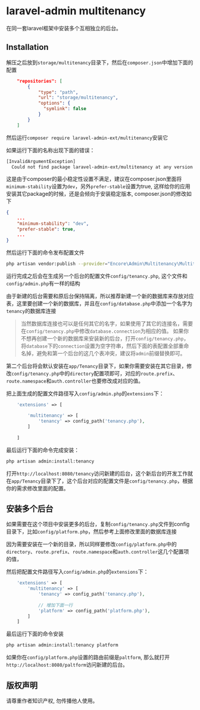laravel-admin multitenancy
======

在同一套laravel框架中安装多个互相独立的后台。

## Installation

解压之后放到`storage/multitenancy`目录下，然后在`composer.json`中增加下面的配置

```json
    "repositories": [
        {
            "type": "path",
            "url": "storage/multitenancy",
            "options": {
              "symlink": false
            }
        }
    ]
```
然后运行`composer require laravel-admin-ext/multitenancy`安装它

如果运行下面的名称出现下面的错误：
```bash
[InvalidArgumentException]
  Could not find package laravel-admin-ext/multitenancy at any version for your minimum-stability (dev). Check the package spelling or your minimum-stability
```
这是由于composer的最小稳定性设置不满足，建议在composer.json里面将`minimum-stability`设置为`dev`，另外`prefer-stable`设置为true, 这样给你的应用安装其它package的时候，还是会倾向于安装稳定版本, 
composer.json的修改如下
```json
{
    ...
    "minimum-stability": "dev",
    "prefer-stable": true,
    ...
}
```


然后运行下面的命令发布配置文件

```bash
php artisan vendor:publish --provider="Encore\Admin\Multitenancy\MultitenancyServiceProvider"
```
运行完成之后会在生成另一个后台的配置文件`config/tenancy.php`, 这个文件和`config/admin.php`有一样的结构

由于新建的后台需要和原后台保持隔离，所以推荐新建一个新的数据库来存放对应表，这里要创建一个新的数据库，并且在`config/database.php`中添加一个名字为`tenancy`的数据库连接

> 当然数据库连接也可以是任何其它的名字，如果使用了其它的连接名，需要在`config/tenancy.php`中修改`database.connection`为相应的值。
> 如果你不想再创建一个新的数据库来安装新的后台，打开`config/tenancy.php`，将`database`下的`connection`设置为空字符串，然后下面的表配置全部重命名掉，避免和第一个后台的这几个表冲突，建议将`admin`前缀替换即可。

第二个后台将会默认安装在`app/Tenancy`目录下，如果你需要安装在其它目录，修改`config/tenancy.php`中的`directory`配置项即可，对应的`route.prefix`、`route.namespace`和`auth.controller`也要修改成对应的值。

把上面生成的配置文件路径写入`config/admin.php`的`extensions`下：

```php
    'extensions' => [
    
        'multitenancy' => [
            'tenancy' => config_path('tenancy.php'),
        ]
        
    ]
```
最后运行下面的命令完成安装：
```bash
php artisan admin:install:tenancy
```

打开`http://localhost:8080/tenancy`访问新建的后台，这个新后台的开发工作就在`app/Tenancy`目录下了，这个后台对应的配置文件是`config/tenancy.php`，根据你的需求修改里面的配置。

## 安装多个后台

如果需要在这个项目中安装更多的后台，复制`config/tenancy.php`文件到config目录下，比如`config/platform.php`，然后参考上面修改里面的数据库连接

因为需要安装在一个新的目录，所以同样要修改`config/platform.php`中的`directory`、`route.prefix`、`route.namespace`和`auth.controller`这几个配置项的值，

然后把配置文件路径写入`config/admin.php`的`extensions`下：

```php
    'extensions' => [
        'multitenancy' => [
            'tenancy' => config_path('tenancy.php'),
            
            // 增加下面一行
            'platform' => config_path('platform.php'),
        ]
    ]
```

最后运行下面的命令安装
```bash
php artisan admin:install:tenancy platform
```
如果你在`config/platform.php`设置的路由前缀是`paltform`, 那么就打开`http://localhost:8080/paltform`访问新建的后台。

## 版权声明

请尊重作者知识产权, 勿传播他人使用。

